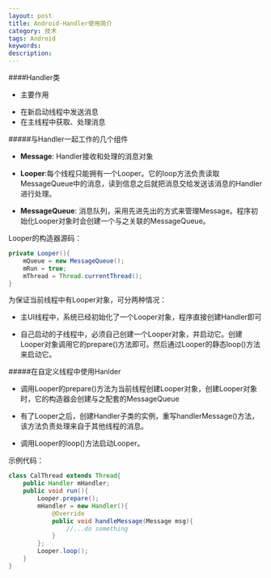 ```yaml
---
layout: post
title: Android-Handler使用简介
category: 技术
tags: Android
keywords: 
description: 
---  
```

####Handler类
- 主要作用
 + 在新启动线程中发送消息
 + 在主线程中获取、处理消息


#####与Handler一起工作的几个组件

- **Message**: Handler接收和处理的消息对象

-  **Looper**:每个线程只能拥有一个Looper。它的loop方法负责读取MessageQueue中的消息，读到信息之后就把消息交给发送该消息的Handler进行处理。

-  **MessageQueue**: 消息队列，采用先进先出的方式来管理Message。程序初始化Looper对象时会创建一个与之关联的MessageQueue。

Looper的构造器源码：

```java
private Looper(){
	mQueue = new MessageQueue();
	mRun = true;
	mThread = Thread.currentThread();
}
```

为保证当前线程中有Looper对象，可分两种情况：

- 主UI线程中，系统已经初始化了一个Looper对象，程序直接创建Handler即可

- 自己启动的子线程中，必须自己创建一个Looper对象，并启动它。创建Looper对象调用它的prepare()方法即可。然后通过Looper的静态loop()方法来启动它。


#####在自定义线程中使用Hanlder

- 调用Looper的prepare()方法为当前线程创建Looper对象，创建Looper对象时，它的构造器会创建与之配套的MessageQueue 

- 有了Looper之后，创建Handler子类的实例，重写handlerMessage()方法，该方法负责处理来自于其他线程的消息。

- 调用Looper的loop()方法启动Looper。

示例代码：

```java
class CalThread extends Thread{
	public Handler mHandler;
	public void run(){
		Looper.prepare();
		mHandler = new Handler(){
			@Override
			public void handleMessage(Message msg){
				//...do something	
			}
		};
		Looper.loop();
	}
}
```